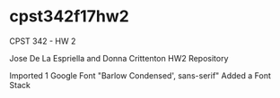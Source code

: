 # cpst342f17hw2
CPST 342 - HW 2

Jose De La Espriella and Donna Crittenton HW2 Repository

Imported 1 Google Font "Barlow Condensed', sans-serif"
Added a Font Stack